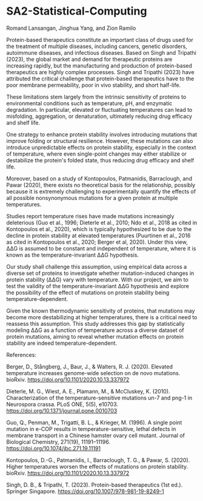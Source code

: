 # SA2-Statistical-Computing
Romand Lansangan, Jinghua Yang, and Zion Ramilo

Protein-based therapeutics constitute an important class of drugs used for the treatment of multiple diseases, including cancers, genetic disorders, autoimmune diseases, and infectious diseases. Based on Singh and Tripathi (2023), the global market and demand for therapeutic proteins are increasing rapidly, but the manufacturing and production of protein-based therapeutics are highly complex processes. Singh and Tripathi (2023) have attributed the critical challenge that protein-based therapeutics have to the poor membrane permeability, poor in vivo stability, and short half-life. 

These limitations stem largely from the intrinsic sensitivity of proteins to environmental conditions such as temperature, pH, and enzymatic degradation. In particular, elevated or fluctuating temperatures can lead to misfolding, aggregation, or denaturation, ultimately reducing drug efficacy and shelf life.

One strategy to enhance protein stability involves introducing mutations that improve folding or structural resilience. However, these mutations can also introduce unpredictable effects on protein stability, especially in the context of temperature, where even single-point changes may either stabilize or destabilize the protein's folded state, thus reducing drug efficacy and shelf life.

Moreover, based on a study of Kontopoulos, Patmanidis, Barraclough, and Pawar (2020), there exists no theoretical basis for the relationship, possibly because it is extremely challenging to experimentally quantify the effects of all possible nonsynonymous mutations for a given protein at multiple temperatures. 

Studies report temperature rises have made mutations increasingly deleterious  (Guo et al., 1996; Dieterle et al., 2010; Ndo et al., 2018 as cited in Kontopoulos et al., 2020), which is typically hypothesized to be due to the decline in protein stability at elevated temperatures (Puurtinen et al., 2016 as cited in Kontopoulos et al., 2020; Berger et al, 2020). Under this view, ΔΔG is assumed to be constant and independent of temperature, where it is known as the temperature-invariant ΔΔG hypothesis.

Our study shall challenge this assumption, using empirical data across a diverse set of proteins to investigate whether mutation-induced changes in protein stability (ΔΔG) vary with temperature. With our project, we aim to test the validity of the temperature-invariant ΔΔG hypothesis and explore the possibility of the effect of mutations on protein stability being temperature-dependent.

Given the known thermodynamic sensitivity of proteins, that mutations may become more destabilizing at higher temperatures, there is a critical need to reassess this assumption. This study addresses this gap by statistically modeling ΔΔG as a function of temperature across a diverse dataset of protein mutations, aiming to reveal whether mutation effects on protein stability are indeed temperature-dependent.

References:

Berger, D., Stångberg, J., Baur, J., & Walters, R. J. (2020). Elevated temperature increases genome-wide selection on de novo mutations. bioRxiv. https://doi.org/10.1101/2020.10.13.337972

Dieterle, M. G., Wiest, A. E., Plamann, M., & McCluskey, K. (2010). Characterization of the temperature-sensitive mutations un-7 and png-1 in Neurospora crassa. PLoS ONE, 5(5), e10703. https://doi.org/10.1371/journal.pone.0010703

Guo, Q., Penman, M., Trigatti, B. L., & Krieger, M. (1996). A single point mutation in e-COP results in temperature-sensitive, lethal defects in membrane transport in a Chinese hamster ovary cell mutant. Journal of Biological Chemistry, 271(19), 11191–11196. https://doi.org/10.1074/jbc.271.19.11191

Kontopoulos, D.-G., Patmanidis, I., Barraclough, T. G., & Pawar, S. (2020). Higher temperatures worsen the effects of mutations on protein stability. bioRxiv. https://doi.org/10.1101/2020.10.13.337972

Singh, D. B., & Tripathi, T. (2023). Protein-based therapeutics (1st ed.). Springer Singapore. https://doi.org/10.1007/978-981-19-8249-1

